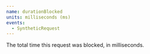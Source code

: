 ```yaml
---
name: durationBlocked
units: milliseconds (ms)
events:
  - SyntheticRequest
---
```


The total time this request was blocked, in milliseconds.
